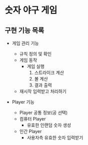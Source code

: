 # 숫자 야구 게임
## 구현 기능 목록
+ 게임 관리 기능
    + 규칙 정의 및 확인
    + 게임 동작
        + 게임 실행
            1. 스트라이크 계산
            1. 볼 계산
            1. 결과 출력
    + 재시작 입력받고 처리하기
    
+ Player 기능
    + Player 공통 정보(공 선택)
    + 컴퓨터 Player
        + 유효한 인랜덤 숫자 생성
    + 인간 Player
        + 사용자측 유효한 숫자 입력받기